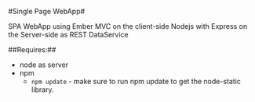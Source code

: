#Single Page WebApp#

SPA WebApp using Ember MVC on the client-side
Nodejs with Express on the Server-side as REST DataService 


##Requires:##
* node as server
* npm
	* `npm update` - make sure to run npm update to get the node-static library.
	








